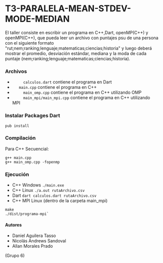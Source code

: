 # T3-PARALELA-MEAN-STDEV-MODE-MEDIAN
El taller consiste en escribir un programa en C++,Dart, openMP(C++) y openMPI(C++), que pueda leer un archivo con puntajes psu de una persona con el siguiente formato "rut;nem;ranking;lenguaje;matematicas;ciencias;historia" y luego deberá mostrar el promedio, desviación estándar, mediana y la moda de cada puntaje (nem;ranking;lenguaje;matematicas;ciencias;historia).

### Archivos
- ` 	calculos.dart` contiene el programa en Dart
- `   main.cpp` contiene el programa en C++
- ` 	main_omp.cpp` contiene el programa en C++ utilizando OMP
- ` 	main_mpi/main_mpi.cpp` contiene el programa en C++ utilizando MPI

### Instalar Packages Dart
```
pub install
```
### Compilación
Para C++ Secuencial:
```
g++ main.cpp
g++ main_omp.cpp -fopenmp
```
### Ejecución
- C++ Windows
    `./main.exe`
- C++ Linux
    `./a.out rutaArchivo.csv`
- Dart
    `dart calculos.dart rutaArchivo.csv`
- C++ MPI Linux (dentro de la carpeta main_mpi)
```
make
./dist/programa-mpi`
```
#### Autores
- Daniel Aguilera Tasso
- Nicolás Andrews Sandoval
- Allan Morales Prado

(Grupo 6)
